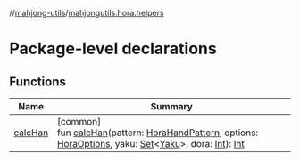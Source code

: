 //[mahjong-utils](../../index.md)/[mahjongutils.hora.helpers](index.md)

# Package-level declarations

## Functions

| Name | Summary |
|---|---|
| [calcHan](calc-han.md) | [common]<br>fun [calcHan](calc-han.md)(pattern: [HoraHandPattern](../mahjongutils.hora/-hora-hand-pattern/index.md), options: [HoraOptions](../mahjongutils.hora/-hora-options/index.md), yaku: [Set](https://kotlinlang.org/api/latest/jvm/stdlib/kotlin.collections/-set/index.html)&lt;[Yaku](../mahjongutils.yaku/-yaku/index.md)&gt;, dora: [Int](https://kotlinlang.org/api/latest/jvm/stdlib/kotlin/-int/index.html)): [Int](https://kotlinlang.org/api/latest/jvm/stdlib/kotlin/-int/index.html) |
